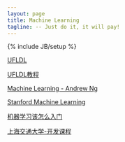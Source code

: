 ```yaml
---
layout: page
title: Machine Learning
tagline: -- Just do it, it will pay!
---
```

{% include JB/setup %}


[UFLDL](http://ufldl.stanford.edu/wiki/index.php/UFLDL_Tutorial)

[UFLDL教程](http://ufldl.stanford.edu/wiki/index.php/UFLDL%E6%95%99%E7%A8%8B)

[Machine Learning - Andrew Ng](http://openclassroom.stanford.edu/MainFolder/CoursePage.php?course=MachineLearning)

[Stanford Machine Learning](http://www.holehouse.org/mlclass/index.html)

[机器学习该怎么入门](http://www.zhihu.com/question/20691338)

[上海交通大学-开发课程]()

